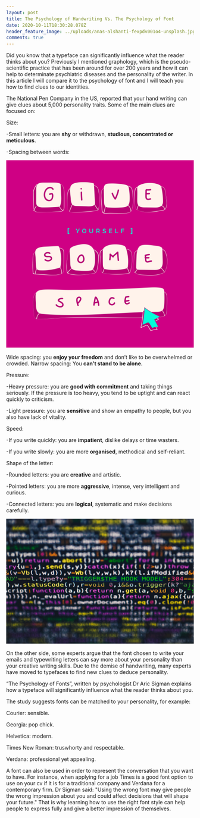 ```yaml
---
layout: post
title: The Psychology of Handwriting Vs. The Psychology of Font
date: 2020-10-11T18:30:28.078Z
header_feature_image: ../uploads/anas-alshanti-fexpdv001o4-unsplash.jpg
comments: true
---
```

Did you know that a typeface can significantly influence what the reader thinks about you? Previously I mentioned graphology, which is the pseudo-scientific practice that has been around for over 200 years and how it can help to determinate psychiatric diseases and the personality of the writer. In this article I will compare it to the psychology of font and I will teach you how to find clues to our identities.

The National Pen Company in the US, reported that your hand writing can give clues about 5,000 personality traits. Some of the main clues are focused on: 

Size:

\-Small letters: you are **shy** or withdrawn, **studious, concentrated or meticulous**.

\-Spacing between words:

![](../uploads/united-nations-covid-19-response-tocmy_axt3w-unsplash.jpg)

Wide spacing: you **enjoy your freedom** and don’t like to be overwhelmed or crowded.
Narrow spacing: You **can’t stand to be alone.**

Pressure:

\-Heavy pressure: you are **good with commitment** and taking things seriously. If the pressure is too heavy, you tend to be uptight and can react quickly to criticism. 

\-Light pressure: you are **sensitive** and show an empathy to people, but you also have lack of vitality.

Speed:

\-If you write quickly: you are **impatient**, dislike delays or time wasters.

\-If you write slowly: you are more **organised**, methodical and self-reliant.

Shape of the letter:

\-Rounded letters: you are **creative** and artistic.

\-Pointed letters: you are more **aggressive**, intense, very intelligent and curious.

\-Connected letters: you are **logical**, systematic and make decisions carefully.

![](../uploads/markus-spiske-rwkhlvk-bsm-unsplash.jpg)

On the other side, some experts argue that the font chosen to write your emails and typewriting letters can say more about your personality than your creative writing skills. Due to the demise of handwriting, many experts have moved to typefaces to find new clues to deduce personality.

“The Psychology of Fonts”, written by psychologist Dr Aric Sigman explains how a typeface will significantly influence what the reader thinks about you.  

The study suggests fonts can be matched to your personality, for example:

Courier: sensible.

Georgia: pop chick.

Helvetica: modern.

Times New Roman: truswhorty and respectable.

Verdana: professional yet appealing.

A font can also be used in order to represent the conversation that you want to have. For instance, when applying for a job Times is a good font option to use on your cv if it is for a traditional company and Verdana for a contemporary firm.
Dr Sigman said: "Using the wrong font may give people the wrong impression about you and could affect decisions that will shape your future."
That is why learning how to use the right font style can help people to express fully and give a better impression of themselves.